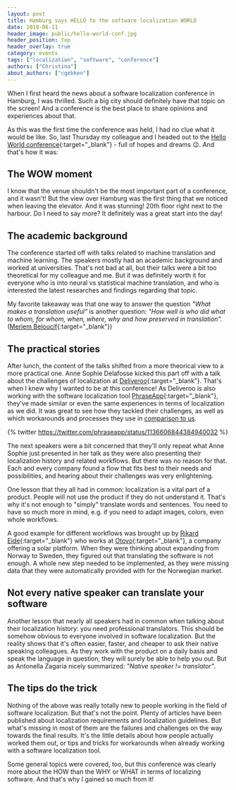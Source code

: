```yaml
---
layout: post
title: Hamburg says HELLO to the software localization WORLD
date: 2019-06-11
header_image: public/hello-world-conf.jpg
header_position: top
header_overlay: true
category: events
tags: ["localization", "software", "conference"]
authors: ["Christina"]
about_authors: ["cgebken"]
---
```


When I first heard the news about a software localization conference in Hamburg, I was thrilled.
Such a big city should definitely have that topic on the screen!
And a conference is the best place to share opinions and experiences about that.

As this was the first time the conference was held, I had no clue what it would be like.
So, last Thursday my colleague and I headed out to the [Hello World conference](https://lp.phraseapp.com/lp/hello-world/){:target="_blank"} - full of hopes and dreams 😉.
And that's how it was:

## The WOW moment

I know that the venue shouldn't be the most important part of a conference, and it wasn't!
But the view over Hamburg was the first thing that we noticed when leaving the elevator.
And it was stunning!
20th floor right next to the harbour.
Do I need to say more?
It definitely was a great start into the day!

## The academic background

The conference started off with talks related to machine translation and machine learning.
The speakers mostly had an academic background and worked at universities.
That's not bad at all, but their talks were a bit too theoretical for my colleague and me.
But it was definitely worth it for everyone who is into neural vs statistical machine translation, and who is interested the latest researches and findings regarding that topic.

My favorite takeaway was that one way to answer the question *"What makes a translation useful"* is another question: *"How well is who did what to whom, for whom, when, where, why and how preserved in translation".* ([Meriem Beloucif](https://twitter.com/meriembeloucif){:target="_blank"})

## The practical stories

After lunch, the content of the talks shifted from a more theorical view to a more practical one.
Anne Sophie Delafosse kicked this part off with a talk about the challenges of localization at [Deliveroo](https://twitter.com/Deliveroo){:target="_blank"}.
That's when I knew why I wanted to be at this conference!
As Deliveroo is also working with the software localization tool [PhraseApp](https://phraseapp.com/){:target="_blank"}, they've made similar or even the same experiences in terms of localization as we did.
It was great to see how they tackled their challenges, as well as which workarounds and processes they use in [comparison to us](/blog/language-and-localization/rocking-the-stage-with-a-software-localization-tool/).

{% twitter https://twitter.com/phraseapp/status/1136606844384940032 %}

The next speakers were a bit concerned that they'll only repeat what Anne Sophie just presented in her talk as they were also presenting their localization history and related workflows.
But there was no reason for that.
Each and every company found a flow that fits best to their needs and possibilities, and hearing about their challenges was very enlightening.

One lesson that they all had in common: localization is a vital part of a product.
People will not use the product if they do not understand it.
That's why it's not enough to "simply" translate words and sentences.
You need to have so much more in mind, e.g. if you need to adapt images, colors, even whole workflows.

A good example for different workflows was brought up by [Rikard Eide](https://twitter.com/rix1){:target="_blank"} who works at [Otovo](https://twitter.com/OtovoSolar){:target="_blank"}, a company offering a solar platform.
When they were thinking about expanding from Norway to Sweden, they figured out that translating the software is not enough.
A whole new step needed to be implemented, as they were missing data that they were automatically provided with for the Norwegian market.

## Not every native speaker can translate your software

Another lesson that nearly all speakers had in common when talking about their localization history: you need professional translators.
This should be somehow obvious to everyone involved in software localization.
But the reality shows that it's often easier, faster, and cheaper to ask their native speaking colleagues.
As they work with the product on a daily basis and speak the language in question, they will surely be able to help you out.
But as Antonella Zagaria nicely summarized: *"Native speaker != translator"*.

## The tips do the trick

Nothing of the above was really totally new to people working in the field of software localization.
But that's not the point.
Plenty of articles have been published about localization requirements and localization guidelines.
But what's missing in most of them are the failures and challenges on the way towards the final results.
It's the little details about how people actually worked them out, or tips and tricks for workarounds when already working with a software localization tool.

Some general topics were covered, too, but this conference was clearly more about the HOW than the WHY or WHAT in terms of localizing software.
And that's why I gained so much from it!